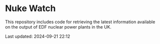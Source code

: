 # Nuke Watch

This repository includes code for retrieving the latest information available on the output of EDF nuclear power plants in the UK.

Last updated: 2024-09-21 22:12